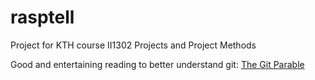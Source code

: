 # rasptell
Project for KTH course II1302 Projects and Project Methods

Good and entertaining reading to better understand git: [The Git Parable](http://tom.preston-werner.com/2009/05/19/the-git-parable.html)
